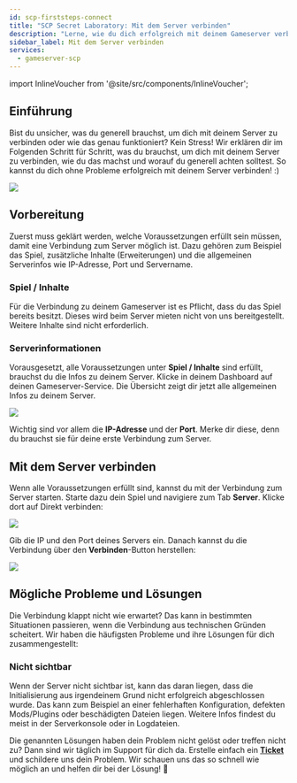 ```yaml
---
id: scp-firststeps-connect
title: "SCP Secret Laboratory: Mit dem Server verbinden"
description: "Lerne, wie du dich erfolgreich mit deinem Gameserver verbindest, indem du die Voraussetzungen und Serverinfos verstehst – für ein reibungsloses Gaming-Erlebnis → Jetzt mehr erfahren"
sidebar_label: Mit dem Server verbinden
services:
  - gameserver-scp
---
```


import InlineVoucher from '@site/src/components/InlineVoucher';

## Einführung

Bist du unsicher, was du generell brauchst, um dich mit deinem Server zu verbinden oder wie das genau funktioniert? Kein Stress! Wir erklären dir im Folgenden Schritt für Schritt, was du brauchst, um dich mit deinem Server zu verbinden, wie du das machst und worauf du generell achten solltest. So kannst du dich ohne Probleme erfolgreich mit deinem Server verbinden! :)

![](https://screensaver01.zap-hosting.com/index.php/s/QRWLSKmSRSCYsmj/preview)

<InlineVoucher />

## Vorbereitung

Zuerst muss geklärt werden, welche Voraussetzungen erfüllt sein müssen, damit eine Verbindung zum Server möglich ist. Dazu gehören zum Beispiel das Spiel, zusätzliche Inhalte (Erweiterungen) und die allgemeinen Serverinfos wie IP-Adresse, Port und Servername.



### Spiel / Inhalte

Für die Verbindung zu deinem Gameserver ist es Pflicht, dass du das Spiel bereits besitzt. Dieses wird beim Server mieten nicht von uns bereitgestellt. Weitere Inhalte sind nicht erforderlich.



### Serverinformationen

Vorausgesetzt, alle Voraussetzungen unter **Spiel / Inhalte** sind erfüllt, brauchst du die Infos zu deinem Server. Klicke in deinem Dashboard auf deinen Gameserver-Service. Die Übersicht zeigt dir jetzt alle allgemeinen Infos zu deinem Server.

![](https://screensaver01.zap-hosting.com/index.php/s/YpiLt9Byz8A292y/preview)

Wichtig sind vor allem die **IP-Adresse** und der **Port**. Merke dir diese, denn du brauchst sie für deine erste Verbindung zum Server.





## Mit dem Server verbinden

Wenn alle Voraussetzungen erfüllt sind, kannst du mit der Verbindung zum Server starten. Starte dazu dein Spiel und navigiere zum Tab **Server**. Klicke dort auf Direkt verbinden:

![](https://screensaver01.zap-hosting.com/index.php/s/58L9WNxqydmHDfP/preview)

Gib die IP und den Port deines Servers ein. Danach kannst du die Verbindung über den **Verbinden**-Button herstellen:



![](https://screensaver01.zap-hosting.com/index.php/s/sQN2nPwTnTbZ8qj/preview)



## Mögliche Probleme und Lösungen

Die Verbindung klappt nicht wie erwartet? Das kann in bestimmten Situationen passieren, wenn die Verbindung aus technischen Gründen scheitert. Wir haben die häufigsten Probleme und ihre Lösungen für dich zusammengestellt:



### Nicht sichtbar

Wenn der Server nicht sichtbar ist, kann das daran liegen, dass die Initialisierung aus irgendeinem Grund nicht erfolgreich abgeschlossen wurde. Das kann zum Beispiel an einer fehlerhaften Konfiguration, defekten Mods/Plugins oder beschädigten Dateien liegen. Weitere Infos findest du meist in der Serverkonsole oder in Logdateien.



Die genannten Lösungen haben dein Problem nicht gelöst oder treffen nicht zu? Dann sind wir täglich im Support für dich da. Erstelle einfach ein **[Ticket](https://zap-hosting.com/en/customer/support/)** und schildere uns dein Problem. Wir schauen uns das so schnell wie möglich an und helfen dir bei der Lösung! 🙂

<InlineVoucher />